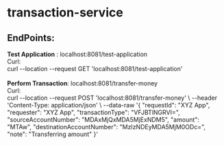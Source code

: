 # transaction-service

<h2>EndPoints:</h2>
<b>Test Application</b> : localhost:8081/test-application</br>
    Curl: </br>
    curl --location --request GET 'localhost:8081/test-application'
</br></br>
<b>Perform Transaction</b>: localhost:8081/transfer-money </br>
Curl: </br>
curl --location --request POST 'localhost:8081/transfer-money' \
--header 'Content-Type: application/json' \
--data-raw '{
"requestId": "XYZ App",
"requester": "XYZ App",
"transactionType": "VFJBTlNGRVI=",
"sourceAccountNumber": "MDAxMjQxMDA5MjExNDM5",
"amount": "MTAw",
"destinationAccountNumber": "MzIzNDEyMDA5MjM0ODc=",
"note": "Transferring amount"
}'
    